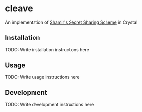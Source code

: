 # cleave

An implementation of [Shamir's Secret Sharing Scheme](https://en.wikipedia.org/wiki/Shamir%27s_Secret_Sharing) in Crystal

## Installation

TODO: Write installation instructions here

## Usage

TODO: Write usage instructions here

## Development

TODO: Write development instructions here